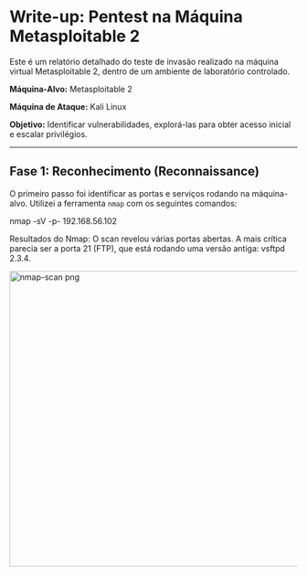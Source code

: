 # Write-up: Pentest na Máquina Metasploitable 2

Este é um relatório detalhado do teste de invasão realizado na máquina virtual Metasploitable 2, dentro de um ambiente de laboratório controlado.

**Máquina-Alvo:** Metasploitable 2

**Máquina de Ataque:** Kali Linux

**Objetivo:** Identificar vulnerabilidades, explorá-las para obter acesso inicial e escalar privilégios.

---

## Fase 1: Reconhecimento (Reconnaissance)

O primeiro passo foi identificar as portas e serviços rodando na máquina-alvo. Utilizei a ferramenta `nmap` com os seguintes comandos:

nmap -sV -p- 192.168.56.102

Resultados do Nmap: O scan revelou várias portas abertas. A mais crítica parecia ser a porta 21 (FTP), que está rodando uma versão antiga: vsftpd 2.3.4.

<img width="646" height="517" alt="nmap-scan png" src="https://github.com/user-attachments/assets/41874998-8607-4181-8d77-e6d23cde642f" />
